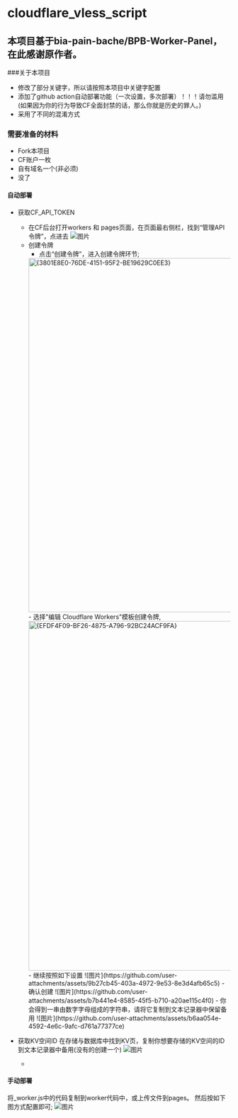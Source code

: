 # cloudflare_vless_script
## 本项目基于bia-pain-bache/BPB-Worker-Panel，在此感谢原作者。

###关于本项目
- 修改了部分关键字，所以请按照本项目中关键字配置
- 添加了github action自动部署功能（一次设置，多次部署）！！！请勿滥用(如果因为你的行为导致CF全面封禁的话，那么你就是历史的罪人。)
- 采用了不同的混淆方式
  
### 需要准备的材料
- Fork本项目
- CF账户一枚
- 自有域名一个(非必须)
- 没了

#### 自动部署
- 获取CF_API_TOKEN
  - 在CF后台打开workers 和 pages页面，在页面最右侧栏，找到“管理API令牌”，点进去
    ![图片](https://github.com/user-attachments/assets/cfa5b9eb-f638-4364-bd88-f964fd8046e9)
  - 创建令牌
    - 点击“创建令牌”，进入创建令牌环节;
    <img width="800" alt="{3801E8E0-76DE-4151-95F2-BE19629C0EE3}" src="https://github.com/user-attachments/assets/a220a797-c689-44ee-bf4c-b205ec35c79d" />
    - 选择"编辑 Cloudflare Workers"模板创建令牌,
    <img width="790" alt="{EFDF4F09-BF26-4875-A796-92BC24ACF9FA}" src="https://github.com/user-attachments/assets/6938658a-bc02-4c82-b7f4-1c06bae87184" />
    - 继续按照如下设置
    ![图片](https://github.com/user-attachments/assets/9b27cb45-403a-4972-9e53-8e3d4afb65c5)
    - 确认创建
    ![图片](https://github.com/user-attachments/assets/b7b441e4-8585-45f5-b710-a20ae115c4f0)
    - 你会得到一串由数字字母组成的字符串，请将它复制到文本记录器中保留备用
    ![图片](https://github.com/user-attachments/assets/b6aa054e-4592-4e6c-9afc-d761a77377ce)

- 获取KV空间ID
 在存储与数据库中找到KV页，复制你想要存储的KV空间的ID到文本记录器中备用(没有的创建一个)
 ![图片](https://github.com/user-attachments/assets/0752bead-5498-413d-99ca-2c50b46bb523)

   - 

#### 手动部署
将_worker.js中的代码复制到worker代码中，或上传文件到pages。
然后按如下图方式配置即可;
![图片](https://github.com/user-attachments/assets/6a5c906e-79fa-401d-8015-5bcf908b35e3)
